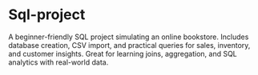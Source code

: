 # Sql-project
A beginner-friendly SQL project simulating an online bookstore. Includes database creation, CSV import, and practical queries for sales, inventory, and customer insights. Great for learning joins, aggregation, and SQL analytics with real-world data.
